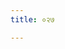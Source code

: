 ```yaml
---
title: ०२७

---
```

<div class="js_include" url="../vetAla-panchavimshatikA/020/"  newLevelForH1="2" includeTitle="false"> </div>